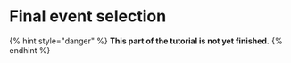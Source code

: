 # Final event selection

{% hint style="danger" %}
**This part of the tutorial is not yet finished.**
{% endhint %}

